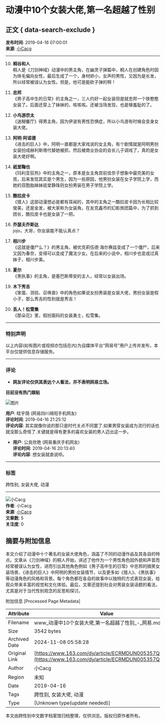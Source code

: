 # 动漫中10个女装大佬,第一名超越了性别

## 正文 { data-search-exclude }


**发布时间**: 2019-04-16 07:00:01  
**来源**: [小Cacg](https://www.163.com/dy/media/T1553073629151.html)

---

10. **桐谷和人**  
桐人是《刀剑神域》动漫中的男主角，在幽灵子弹篇中，桐人在创建角色时因为体毛偏向女性，最后生成了一个，身材娇小，女声的男性，又因为是长发，所以经常被误认为女性。但是，他可是能砍子弹的啊！

9. **忠邦**  
《男子高中生的日常》的主角之一，三人约好一起女装但是就忠邦一个铁憨憨女装了。后面还穿上了妹妹的，咳咳咳。还被当场发现，也是够羞耻的了。

8. **小鸟游宗太**  
《迷糊餐厅》得男主角，因为伊波有男性恐惧症，所以小鸟游有时候会变身女装大佬。

7. **阿明·阿诺德**  
《进击的巨人》中，阿明一直都是大家戏说的女主角，有个剧情就是阿明男扮女装扮成赫利斯塔代替她被抓，然后被商业协会的会长儿子调戏了，真的是女装大佬好啊。

6. **祇堂鞠也**  
《玛利亚狂热》中的主角之一，原本是女主角宫前佳奈子想象中最完美的女孩，后来发现其实是个男生，因为一些原因，他男扮女装在女子学院上学，而她的双胞胎妹妹祇堂静珠则女扮男装在男子学院上学。

5. **酷拉皮卡**  
《猎人》这部动漫想必是都有耳闻的，其中的主角之一酷拉皮卡因为长相比较俊美，还是金发，被大家称为女装角，在友克鑫市的幻影旅团篇中，为了抓到团长，酷拉皮卡也是女装了一把。

4. **乔瑟夫乔斯达**  
jojo，大哥，你女装能不能认真点？

3. **相川步**  
《这就是僵尸么？》的男主角，被优克莉伍德·海尔赛兹变成了一个僵尸，后来又因为春奈，变得可以变成了魔法少女。在后来的小说中，相川步也变成过真妹子，相川步美。

2. **夏尔**  
《黑执事》的主角，是塞巴斯蒂安的主人，经常以女装出场。

1. **木下秀吉**  
《笨蛋、测验、召唤兽》中的角色如果说女扮男装是女装大佬，男扮女装是假小子，那么秀吉的性别就是秀吉！

0. **丢人！松雪集**  
《那朵花》里，假扮面码的女装勇士，松雪集。

---

### 特别声明
以上内容(如有图片或视频亦包括在内)为自媒体平台“网易号”用户上传并发布，本平台仅提供信息存储服务。

---

### 评论
- **网友评论仅供其表达个人看法，并不表明网易立场。**
  
**目前没有热门跟贴**

![图片](http://cms-bucket.nosdn.127.net/941b71b408674487b3ea2902ae4b047920161223114147.jpg)

**用户**: 眭宇荫 (网易四川绵阳手机网友)  
**评论时间**: 2019-04-16 21:25:12  
**评论内容**: 其实就像你说的那只是时代关点不同罢了.如果男穿女装成为流行的话也就没那么奇怪了.关键就是得有更多的喜欢女装的男人迈出这一步。

- **用户**: 公良欣艳 (网易重庆手机网友)  
**评论时间**: 2019-04-16 20:13:40  
**评论内容**: 想女装就直说呗。

---

### 标签
跨性别, 女装大佬, 动漫

--- 

![小Cacg](https://nimg.ws.126.net/?url=http://dingyue.ws.126.net/44fKfBd3SRprFt5jKb6Lar9M8ctYKXneNM0sdYQ3OV5zI1553073571112compressflag.png&thumbnail=160y160&quality=80&type=jpg)  
**作者**: 小Cacg  
**来源**: [小Cacg](https://www.163.com/dy/media/T1553073629151.html)  
**文章数**: 5  
**关注度**: 0

## 摘要与附加信息

<!-- tcd_abstract -->
本文介绍了动漫中十个著名的女装大佬角色，涵盖了不同的动漫作品及其各自的特点。文章从《刀剑神域》的桐人开始，讲述了他作为一个男性角色因外貌和声音而经常被误认为女性，进而引出其他角色例如《男子高中生的日常》中忠邦的搞笑女装场景、《进击的巨人》中阿明的男扮女装情节，以及更多如《猎人》、《黑执事》等动漫角色的风格和背景。每个角色都在各自的故事中以独特的方式表现女装，给观众带来丰富的视觉和文化体验。最后，文章还提到社会对男装女装话题的看法，尤其是对于当代性别观念的反思和探讨。
<!-- tcd_abstract_end -->

附加信息 [Processed Page Metadata]

| Attribute       | Value                                  |
|-----------------|----------------------------------------|
| Filename        | www_动漫中10个女装大佬,第一名超越了性别_-_网易.md                             |
| Size            | 3542 bytes                           |
| Archived Date   | 2024-11-08 05:58:28                             |
| Original Link   | [https://www.163.com/dy/article/ECRMDUN005357Q36.html](https://www.163.com/dy/article/ECRMDUN005357Q36.html)                       |
| Author          | 小Cacg                               |
| Region          | 未知                               |
| Date            | 2019-04-16                                 |
| Tags            | 跨性别, 女装大佬, 动漫                                 |
| Type            | [Unknown type(update needed)]                                 |
<!-- tcd_table_end -->

本文由跨性别中文数字档案馆归档整理，仅供浏览。版权归原作者所有。
